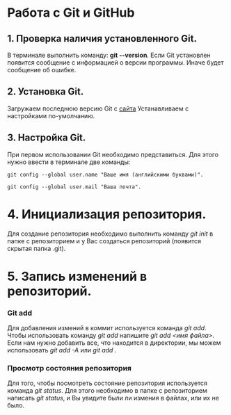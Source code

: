 # Работа с Git и GitHub 
## 1. Проверка наличия установленного Git.
В терминале выполнить команду: **git --version**. Если Git установлен появится сообщение с информацией о версии программы. Иначе будет сообщение об ошибке.
## 2. Установка Git.
Загружаем последнюю версию Git с [сайта](https://git-scm.com/downloads)
Устанавливаем с настройками по-умолчанию.
## 3. Настройка Git.
При первом использовании Git необходимо представиться. Для этого нужно ввести в терминале две команды:
```
git config --global user.name "Ваше имя (английскими буквами)".

git config --global user.mail "Ваша почта".
```
# 4. Инициализация репозитория.
Для создание репозитория необходимо выполнить команду *git init* в папке с репозиторием и у Вас создаться репозиторий (появится скрытая папка .git).
# 5. Запись изменений в репозиторий.
### **Git add**
Для добавления измений в коммит используется команда *git add*. Чтобы использовать команду *git add* напишите *git add <имя файла>*. Если нам нужно добавить все, что находится в директории, мы можем использовать *git add -A* или *git add .*
### **Просмотр состояния репозитория**
Для того, чтобы посмотреть состояние репозитория используется команда *git status*. Для этого необходимо в папке с репозиторием написать *git status*, и Вы увидите были ли измения в файлах, или их не было.   